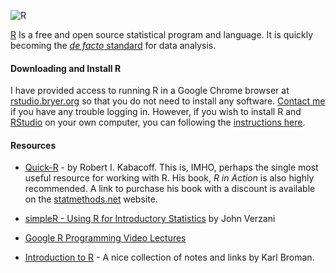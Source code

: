 ![R](http://www.r-project.org/Rlogo.jpg)

[R](http://www.r-project.org/) Is a free and open source statistical program and language. It is quickly becoming the [*de facto* standard](http://r4stats.com/articles/popularity/) for data analysis.

#### Downloading and Install R

I have provided access to running R in a Google Chrome browser at [rstudio.bryer.org](http://rstudio.bryer.org) so that you do not need to install any software. [Contact me](mailto:jason@bryer.org) if you have any trouble logging in. However, if you wish to install R and [RStudio](http://rstudio.com) on your own computer, you can following the [instructions here](Installation/Install.md).


#### Resources

* [Quick-R](http://statmethods.net/) - by Robert I. Kabacoff. This is, IMHO, perhaps the single most useful resource for working with R. His book, *R in Action* is also highly recommended. A link to purchase his book with a discount is available on the [statmethods.net](http://statmethods.net) website.

* [simpleR - Using R for Introductory Statistics](http://www.math.csi.cuny.edu/Statistics/R/simpleR/printable/simpleR.pdf) by John Verzani

* [Google R Programming Video Lectures](http://gettinggeneticsdone.blogspot.com/2013/08/google-developers-r-programming-video.html)

* [Introduction to R](http://www.biostat.wisc.edu/~kbroman/Rintro/) - A nice collection of notes and links by Karl Broman.
